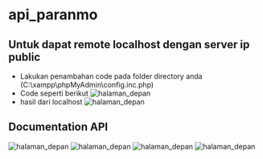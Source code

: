 # api_paranmo

## Untuk dapat remote localhost dengan server ip public
- Lakukan penambahan code pada folder directory anda (C:\xampp\phpMyAdmin\config.inc.php)
- Code seperti berikut
![halaman_depan](https://user-images.githubusercontent.com/79566120/170851918-5d799130-c3c4-42c7-b5f4-05c8222029d2.JPG)
- hasil dari localhost
![halaman_depan](https://user-images.githubusercontent.com/79566120/170851918-5d799130-c3c4-42c7-b5f4-05c8222029d2.JPG)

## Documentation API
![halaman_depan](https://user-images.githubusercontent.com/79566120/170477152-d75491de-d827-4b70-9895-291ce31c656d.JPG)
![halaman_depan](https://user-images.githubusercontent.com/79566120/170477243-7030c1aa-4250-4d4e-9fbe-a4965ce8314e.JPG)
![halaman_depan](https://user-images.githubusercontent.com/79566120/170477340-49841471-af82-486d-a7a9-9fe7a45b646f.JPG)
![halaman_depan](https://user-images.githubusercontent.com/79566120/170477395-d295eb7e-8a9f-4890-ae0a-3db5470f1fc4.JPG)

